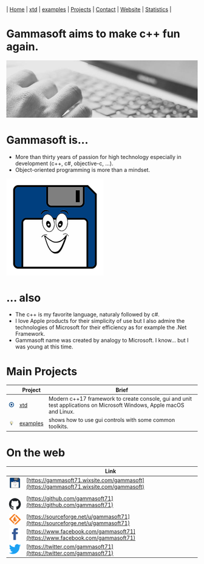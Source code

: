 | [Home](README.md) | [xtd](https://github.com/gammasoft71/xtd/tree/master/docs/home.md) | [examples](https://github.com/gammasoft71/examples/tree/master/README.md) | [Projects](https://sourceforge.net/u/gammasoft71) | [Contact](contact.md) | [Website](https://gammasoft71.wixsite.com/gammasoft) | [Statistics](statistics.md) |

# Gammasoft aims to make c++ fun again.
![background_img](pictures/gammasoft_background.jpg)

# Gammasoft is...

* More than thirty years of passion for high technology especially in development (c++, c#, objective-c, ...).
* Object-oriented programming is more than a mindset.

![background_img](pictures/gammasoft.png)

# ... also
* The c++ is my favorite language, naturaly followed by c#.
* I love Apple products for their simplicity of use but I also admire the technologies of Microsoft for their efficiency as for example the .Net Framework.
* Gammasoft name was created by analogy to Microsoft. I know... but I was young at this time.

# Main Projects

|                                                                                            | Project                                                                   | Brief                                                                                                           |
|--------------------------------------------------------------------------------------------|---------------------------------------------------------------------------|-----------------------------------------------------------------------------------------------------------------------|
|[![](pictures/xtd.png)](https://github.com/gammasoft71/xtd/tree/master/docs/home.md)        | [xtd](https://github.com/gammasoft71/xtd/tree/master/docs/home.md)        | Modern c++17 framework to create console, gui and unit test applications on Microsoft Windows, Apple macOS and Linux. |
|[![](pictures/examples.png)](https://github.com/gammasoft71/examples/tree/master/README.md) | [examples](https://github.com/gammasoft71/examples/tree/master/README.md) | shows how to use gui controls with some common toolkits.                                                              |

# On the web

|                                                                                         | Link                                                                                   |
|-----------------------------------------------------------------------------------------|----------------------------------------------------------------------------------------|
| [![gammasoft_img](pictures/gammasoft64.png)](https://gammasoft71.wixsite.com/gammasoft) | [https://gammasoft71.wixsite.com/gammasoft](https://gammasoft71.wixsite.com/gammasoft) |
| [![github_img](pictures/github64.png)](https://github.com/gammasoft71)                  | [https://github.com/gammasoft71](https://github.com/gammasoft71)                       |
| [![github_img](pictures/sourceforge64.png)](https://sourceforge.net/u/gammasoft71)      | [https://sourceforge.net/u/gammasoft71](https://sourceforge.net/u/gammasoft71)         |
| [![facebook_img](pictures/facebook64.png)](https://www.facebook.com/gammasoft71)        | [https://www.facebook.com/gammasoft71](https://www.facebook.com/gammasoft71)           |
| [![twitter_img](pictures/twitter64.png)](https://twitter.com/gammasoft71)               | [https://twitter.com/gammasoft71](https://twitter.com/gammasoft71)                     |
